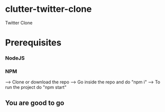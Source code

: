 # clutter-twitter-clone

 Twitter Clone
 # Prerequisites
 ### NodeJS
 ### NPM 
 
--> Clone or download the repo
--> Go inside the repo and do "npm i"
--> To run the project do "npm start"
## You are good to go
